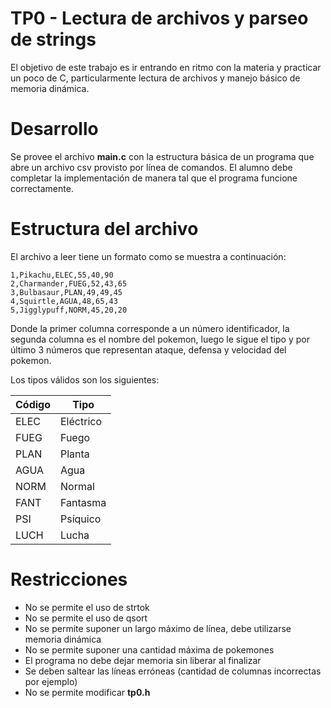 # TP0 - Lectura de archivos y parseo de strings

El objetivo de este trabajo es ir entrando en ritmo con la materia y practicar un poco de C, particularmente lectura de archivos y manejo básico de memoria dinámica.

# Desarrollo

Se provee el archivo **main.c** con la estructura básica de un programa que abre un archivo csv provisto por línea de comandos. El alumno debe completar la implementación de manera tal que el programa funcione correctamente.

# Estructura del archivo

El archivo a leer tiene un formato como se muestra a continuación:

```csv
1,Pikachu,ELEC,55,40,90
2,Charmander,FUEG,52,43,65
3,Bulbasaur,PLAN,49,49,45
4,Squirtle,AGUA,48,65,43
5,Jigglypuff,NORM,45,20,20
```

Donde la primer columna corresponde a un número identificador, la segunda columna es el nombre del pokemon, luego le sigue el tipo y por último 3 números que representan ataque, defensa y velocidad del pokemon.

Los tipos válidos son los siguientes:

| Código | Tipo      |
|--------|-----------|
| ELEC   | Eléctrico |
| FUEG   | Fuego     |
| PLAN   | Planta    |
| AGUA   | Agua      |
| NORM   | Normal    |
| FANT   | Fantasma  |
| PSI    | Psíquico  |
| LUCH   | Lucha     |

# Restricciones

- No se permite el uso de strtok
- No se permite el uso de qsort
- No se permite suponer un largo máximo de línea, debe utilizarse memoria dinámica
- No se permite suponer una cantidad máxima de pokemones
- El programa no debe dejar memoria sin liberar al finalizar
- Se deben saltear las líneas erróneas (cantidad de columnas incorrectas por ejemplo)
- No se permite modificar **tp0.h**
